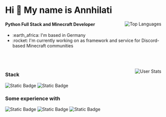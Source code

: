 <h1 align="left">Hi 👋 My name is Annhilati</h1>

<a href="#"><img align="right" src="https://github-readme-stats.vercel.app/api/top-langs/?username=annhilati&layout=compact&theme=dark&bg_color=161926&title_color=ffffff&text_color=ffffff&border_color=2A2630&langs_count=6&hide=JSON,INI,Markdown,Java%20Properties,Jupyter%20Notebook,HOCON" alt="Top Languages"></a>
<!--<h3 align="left"><a href="https://github.com/annhilati" target="_blank" rel="noreferrer"><img align="right" height="250" src="https://github.com/annhilati/annhilati/blob/main/github/assets/annhilati/Annhilati%20Minecraft%20Model.png" /></a></h3>-->

#### Python Full Stack and Minecraft Developer

<ul>
    <li>:earth_africa: I'm based in Germany</li>
    <li>:rocket: I'm currently working on as framework and service for Discord-based Minecraft communities</li>
    <br><br><br>
</ul>

<a href="#"><img align="right" src="https://github-readme-stats.vercel.app/api?username=annhilati&show_icons=true&theme=dark&layout=compact&theme=dark&bg_color=161928&title_color=ffffff&text_color=ffffff&border_color=2A2630&icon_color=ffffff" alt="User Stats"></a>

### Stack
<img alt="Static Badge" src="https://img.shields.io/badge/Python-x?style=for-the-badge&logo=python&logoColor=ffffff&color=%233776AB">  <img alt="Static Badge" src="https://img.shields.io/badge/JavaScript-x?style=for-the-badge&logo=javascript&logoColor=000000&color=%23F7DF1E">


### Some experience with
<img alt="Static Badge" src="https://img.shields.io/badge/Svelte-x?style=for-the-badge&logo=svelte&logoColor=ffffff&color=%23FF3E00"> <img alt="Static Badge" src="https://img.shields.io/badge/GLSL-x?style=for-the-badge&logo=opengl&logoColor=ffffff&color=%235586A4"> <img alt="Static Badge" src="https://img.shields.io/badge/Java-x?style=for-the-badge&logoColor=ffffff&color=f36f53">
